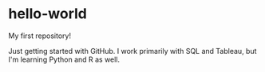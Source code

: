# hello-world
My first repository!

Just getting started with GitHub.  I work primarily with SQL and Tableau, but I'm learning Python and R as well.
